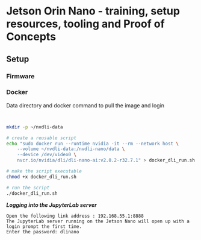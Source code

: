 # Jetson Orin Nano - training, setup resources, tooling and Proof of Concepts

## Setup


### Firmware

### Docker

Data directory and docker command to pull the image and login

```bash


mkdir -p ~/nvdli-data

# create a reusable script
echo "sudo docker run --runtime nvidia -it --rm --network host \
    --volume ~/nvdli-data:/nvdli-nano/data \
    --device /dev/video0 \
    nvcr.io/nvidia/dli/dli-nano-ai:v2.0.2-r32.7.1" > docker_dli_run.sh

# make the script executable
chmod +x docker_dli_run.sh

# run the script
./docker_dli_run.sh

```

***Logging into the JupyterLab server***

    Open the following link address : 192.168.55.1:8888
    The JupyterLab server running on the Jetson Nano will open up with a login prompt the first time.
    Enter the password: dlinano
